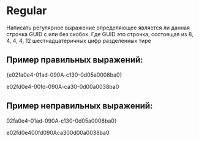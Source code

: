 # Regular
Написать регулярное выражение определяющее является ли данная строчка GUID с или без скобок. Где GUID это строчка, состоящая из 8, 4, 4, 4, 12 шестнадцатеричных цифр разделенных тире

## Пример правильных выражений:
{e02fa0e4-01ad-090A-c130-0d05a0008ba0}

e02fd0e4-00fd-090A-ca30-0d00a0038ba0
## Пример неправильных выражений:
02fa0e4-01ad-090A-c130-0d05a0008ba0}

e02fd0e400fd090Aca300d00a0038ba0
